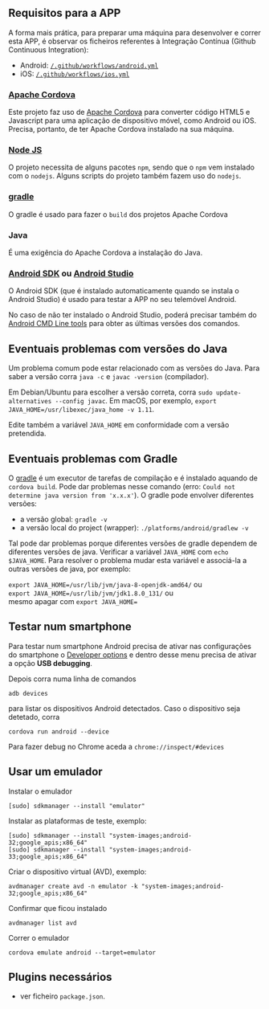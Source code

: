## Requisitos para a APP

A forma mais prática, para preparar uma máquina para desenvolver e correr esta APP, é observar os ficheiros referentes à Integração Contínua (Github Continuous Integration):
 - Android: [`/.github/workflows/android.yml`](/.github/workflows/android.yml)
 - iOS: [`/.github/workflows/ios.yml`](/.github/workflows/ios.yml)

### [Apache Cordova](https://cordova.apache.org/)

Este projeto faz uso de <a href="https://cordova.apache.org/">Apache Cordova</a> para converter código HTML5 e Javascript para uma aplicação de dispositivo móvel, como Android ou iOS. Precisa, portanto, de ter Apache Cordova instalado na sua máquina.

### [Node JS](https://nodejs.org/en/download/)

O projeto necessita de alguns pacotes `npm`, sendo que o `npm` vem instalado com o `nodejs`.
Alguns scripts do projeto também fazem uso do `nodejs`.

### [gradle](https://docs.gradle.org/current/userguide/what_is_gradle.html)

O gradle é usado para fazer o `build` dos projetos Apache Cordova

### Java

É uma exigência do Apache Cordova a instalação do Java.

### [Android SDK](https://stackoverflow.com/questions/34556884/how-to-install-android-sdk-on-ubuntu) ou [Android Studio](https://developer.android.com/studio/install)

O Android SDK (que é instalado automaticamente quando se instala o Android Studio) é usado para testar a APP no seu telemóvel Android.

No caso de não ter instalado o Android Studio, poderá precisar também do [Android CMD Line tools](https://developer.android.com/studio/command-line) para obter as últimas versões dos comandos.

## Eventuais problemas com versões do Java

Um problema comum pode estar relacionado com as versões do Java. Para saber a versão corra `java -c` e `javac -version` (compilador).

Em Debian/Ubuntu para escolher a versão correta, corra `sudo update-alternatives --config javac`. Em macOS, por exemplo, `export JAVA_HOME=/usr/libexec/java_home -v 1.11`.

Edite também a variável `JAVA_HOME` em conformidade com a versão pretendida.

## Eventuais problemas com Gradle

O [gradle](https://docs.gradle.org/current/userguide/what_is_gradle.html) é um executor de tarefas de compilação e é instalado aquando de `cordova build`. Pode dar problemas nesse comando (erro: `Could not determine java version from 'x.x.x'`). O gradle pode envolver diferentes versões:

- a versão global: `gradle -v`
- a versão local do project (wrapper): `./platforms/android/gradlew -v`

Tal pode dar problemas porque diferentes versões de gradle dependem de diferentes versões de java. Verificar a variável `JAVA_HOME` com `echo $JAVA_HOME`. Para resolver o problema mudar esta variável e associá-la a outras versões de java, por exemplo:

`export JAVA_HOME=/usr/lib/jvm/java-8-openjdk-amd64/` ou<br>
`export JAVA_HOME=/usr/lib/jvm/jdk1.8.0_131/` ou<br>
mesmo apagar com `export JAVA_HOME=`

## Testar num smartphone

Para testar num smartphone Android precisa de ativar nas configurações do smartphone o [Developer options](https://developer.android.com/studio/command-line/adb#Enabling) e dentro desse menu precisa de ativar a opção <b>USB debugging</b>.

Depois corra numa linha de comandos

`adb devices`

para listar os dispositivos Android detectados. Caso o dispositivo seja detetado, corra

`cordova run android --device`

Para fazer debug no Chrome aceda a `chrome://inspect/#devices`

## Usar um emulador

Instalar o emulador

```
[sudo] sdkmanager --install "emulator"
```

Instalar as plataformas de teste, exemplo:

```
[sudo] sdkmanager --install "system-images;android-32;google_apis;x86_64"
[sudo] sdkmanager --install "system-images;android-33;google_apis;x86_64"
```

Criar o dispositivo virtual (AVD), exemplo:

```
avdmanager create avd -n emulator -k "system-images;android-32;google_apis;x86_64"
```

Confirmar que ficou instalado

```
avdmanager list avd
```

Correr o emulador

```
cordova emulate android --target=emulator
```

## Plugins necessários

* ver ficheiro `package.json`.

